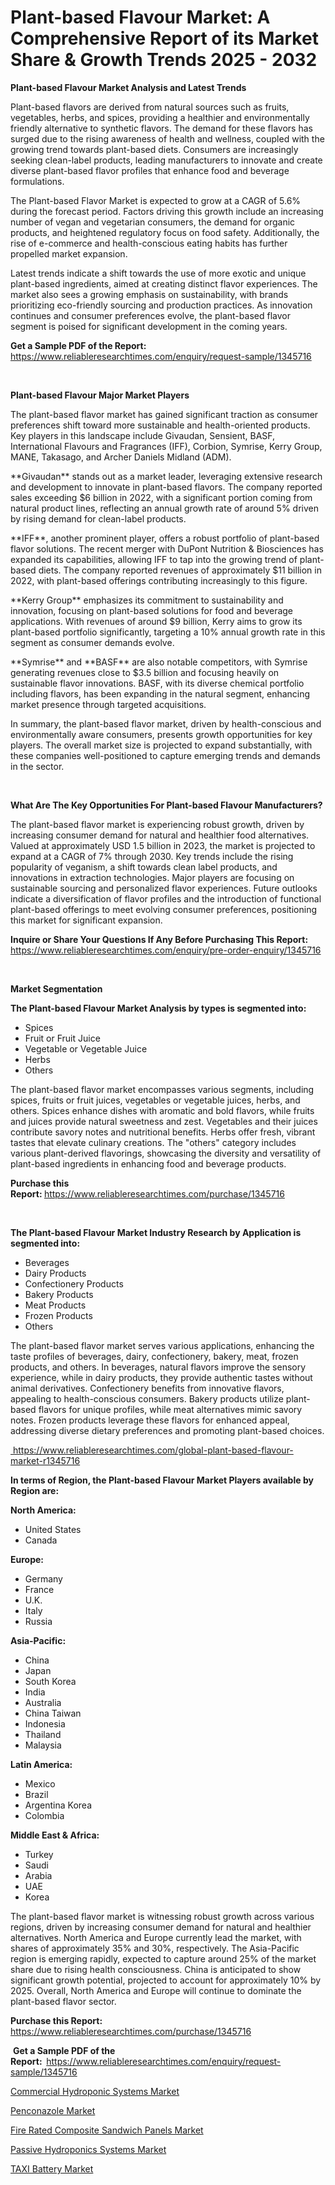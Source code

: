 <p><h1>Plant-based Flavour Market: A Comprehensive Report of its Market Share & Growth Trends 2025 - 2032</h1></p><p><strong>Plant-based Flavour Market Analysis and Latest Trends</strong></p>
<p><p>Plant-based flavors are derived from natural sources such as fruits, vegetables, herbs, and spices, providing a healthier and environmentally friendly alternative to synthetic flavors. The demand for these flavors has surged due to the rising awareness of health and wellness, coupled with the growing trend towards plant-based diets. Consumers are increasingly seeking clean-label products, leading manufacturers to innovate and create diverse plant-based flavor profiles that enhance food and beverage formulations.</p><p>The Plant-based Flavor Market is expected to grow at a CAGR of 5.6% during the forecast period. Factors driving this growth include an increasing number of vegan and vegetarian consumers, the demand for organic products, and heightened regulatory focus on food safety. Additionally, the rise of e-commerce and health-conscious eating habits has further propelled market expansion.</p><p>Latest trends indicate a shift towards the use of more exotic and unique plant-based ingredients, aimed at creating distinct flavor experiences. The market also sees a growing emphasis on sustainability, with brands prioritizing eco-friendly sourcing and production practices. As innovation continues and consumer preferences evolve, the plant-based flavor segment is poised for significant development in the coming years.</p></p>
<p><strong>Get a Sample PDF of the Report:&nbsp;</strong> <a href="https://www.reliableresearchtimes.com/enquiry/request-sample/1345716?utm_campaign=2240&utm_medium=2&utm_source=Github&utm_content=ia&utm_term=02022025&utm_id=plant-based-flavour">https://www.reliableresearchtimes.com/enquiry/request-sample/1345716</a></p>
<p>&nbsp;</p>
<p><strong>Plant-based Flavour Major Market Players</strong></p>
<p><p>The plant-based flavor market has gained significant traction as consumer preferences shift toward more sustainable and health-oriented products. Key players in this landscape include Givaudan, Sensient, BASF, International Flavours and Fragrances (IFF), Corbion, Symrise, Kerry Group, MANE, Takasago, and Archer Daniels Midland (ADM).</p><p>**Givaudan** stands out as a market leader, leveraging extensive research and development to innovate in plant-based flavors. The company reported sales exceeding $6 billion in 2022, with a significant portion coming from natural product lines, reflecting an annual growth rate of around 5% driven by rising demand for clean-label products.</p><p>**IFF**, another prominent player, offers a robust portfolio of plant-based flavor solutions. The recent merger with DuPont Nutrition & Biosciences has expanded its capabilities, allowing IFF to tap into the growing trend of plant-based diets. The company reported revenues of approximately $11 billion in 2022, with plant-based offerings contributing increasingly to this figure.</p><p>**Kerry Group** emphasizes its commitment to sustainability and innovation, focusing on plant-based solutions for food and beverage applications. With revenues of around $9 billion, Kerry aims to grow its plant-based portfolio significantly, targeting a 10% annual growth rate in this segment as consumer demands evolve.</p><p>**Symrise** and **BASF** are also notable competitors, with Symrise generating revenues close to $3.5 billion and focusing heavily on sustainable flavor innovations. BASF, with its diverse chemical portfolio including flavors, has been expanding in the natural segment, enhancing market presence through targeted acquisitions.</p><p>In summary, the plant-based flavor market, driven by health-conscious and environmentally aware consumers, presents growth opportunities for key players. The overall market size is projected to expand substantially, with these companies well-positioned to capture emerging trends and demands in the sector.</p></p>
<p>&nbsp;</p>
<p><strong>What Are The Key Opportunities For Plant-based Flavour Manufacturers?</strong></p>
<p><p>The plant-based flavor market is experiencing robust growth, driven by increasing consumer demand for natural and healthier food alternatives. Valued at approximately USD 1.5 billion in 2023, the market is projected to expand at a CAGR of 7% through 2030. Key trends include the rising popularity of veganism, a shift towards clean label products, and innovations in extraction technologies. Major players are focusing on sustainable sourcing and personalized flavor experiences. Future outlooks indicate a diversification of flavor profiles and the introduction of functional plant-based offerings to meet evolving consumer preferences, positioning this market for significant expansion.</p></p>
<p><strong>Inquire or Share Your Questions If Any Before Purchasing This Report:</strong> <a href="https://www.reliableresearchtimes.com/enquiry/pre-order-enquiry/1345716?utm_campaign=2240&utm_medium=2&utm_source=Github&utm_content=ia&utm_term=02022025&utm_id=plant-based-flavour">https://www.reliableresearchtimes.com/enquiry/pre-order-enquiry/1345716</a></p>
<p>&nbsp;</p>
<p><strong>Market Segmentation</strong></p>
<p><strong>The Plant-based Flavour Market Analysis by types is segmented into:</strong></p>
<p><ul><li>Spices</li><li>Fruit or Fruit Juice</li><li>Vegetable or Vegetable Juice</li><li>Herbs</li><li>Others</li></ul></p>
<p><p>The plant-based flavor market encompasses various segments, including spices, fruits or fruit juices, vegetables or vegetable juices, herbs, and others. Spices enhance dishes with aromatic and bold flavors, while fruits and juices provide natural sweetness and zest. Vegetables and their juices contribute savory notes and nutritional benefits. Herbs offer fresh, vibrant tastes that elevate culinary creations. The "others" category includes various plant-derived flavorings, showcasing the diversity and versatility of plant-based ingredients in enhancing food and beverage products.</p></p>
<p><strong>Purchase this Report:&nbsp;</strong><a href="https://www.reliableresearchtimes.com/purchase/1345716?utm_campaign=2240&utm_medium=2&utm_source=Github&utm_content=ia&utm_term=02022025&utm_id=plant-based-flavour">https://www.reliableresearchtimes.com/purchase/1345716</a></p>
<p>&nbsp;</p>
<p><strong>The Plant-based Flavour Market Industry Research by Application is segmented into:</strong></p>
<p><ul><li>Beverages</li><li>Dairy Products</li><li>Confectionery Products</li><li>Bakery Products</li><li>Meat Products</li><li>Frozen Products</li><li>Others</li></ul></p>
<p><p>The plant-based flavor market serves various applications, enhancing the taste profiles of beverages, dairy, confectionery, bakery, meat, frozen products, and others. In beverages, natural flavors improve the sensory experience, while in dairy products, they provide authentic tastes without animal derivatives. Confectionery benefits from innovative flavors, appealing to health-conscious consumers. Bakery products utilize plant-based flavors for unique profiles, while meat alternatives mimic savory notes. Frozen products leverage these flavors for enhanced appeal, addressing diverse dietary preferences and promoting plant-based choices.</p></p>
<p><a href="https://www.reliableresearchtimes.com/global-plant-based-flavour-market-r1345716?utm_campaign=2240&utm_medium=2&utm_source=Github&utm_content=ia&utm_term=02022025&utm_id=plant-based-flavour">&nbsp;https://www.reliableresearchtimes.com/global-plant-based-flavour-market-r1345716</a></p>
<p><strong>In terms of Region, the Plant-based Flavour Market Players available by Region are:</strong></p>
<p>
    <p> <strong> North America: </strong>
        <ul>
            <li>United States</li>
            <li>Canada</li>
        </ul>
        </p> 
    <p> <strong> Europe: </strong>
        <ul>
            <li>Germany</li>
            <li>France</li>
            <li>U.K.</li>
            <li>Italy</li>
            <li>Russia</li>
        </ul>
        </p> 
    <p> <strong> Asia-Pacific: </strong>
        <ul>
            <li>China</li>
            <li>Japan</li>
            <li>South Korea</li>
            <li>India</li>
            <li>Australia</li>
            <li>China Taiwan</li>
            <li>Indonesia</li>
            <li>Thailand</li>
            <li>Malaysia</li>
        </ul>
        </p> 
    <p> <strong> Latin America: </strong>
        <ul>
            <li>Mexico</li>
            <li>Brazil</li>
            <li>Argentina Korea</li>
            <li>Colombia</li>
        </ul>
        </p> 
    <p> <strong> Middle East & Africa: </strong>
        <ul>
            <li>Turkey</li>
            <li>Saudi</li>
            <li>Arabia</li>
            <li>UAE</li>
            <li>Korea</li>
        </ul>
    </p>
    </p>
<p><p> The plant-based flavor market is witnessing robust growth across various regions, driven by increasing consumer demand for natural and healthier alternatives. North America and Europe currently lead the market, with shares of approximately 35% and 30%, respectively. The Asia-Pacific region is emerging rapidly, expected to capture around 25% of the market share due to rising health consciousness. China is anticipated to show significant growth potential, projected to account for approximately 10% by 2025. Overall, North America and Europe will continue to dominate the plant-based flavor sector.</p></p>
<p><strong>Purchase this Report: </strong><a href="https://www.reliableresearchtimes.com/purchase/1345716?utm_campaign=2240&utm_medium=2&utm_source=Github&utm_content=ia&utm_term=02022025&utm_id=plant-based-flavour">https://www.reliableresearchtimes.com/purchase/1345716</a></p>
<p>&nbsp;<strong>Get a Sample PDF of the Report:&nbsp;&nbsp;</strong><a href="https://www.reliableresearchtimes.com/enquiry/request-sample/1345716?utm_campaign=2240&utm_medium=2&utm_source=Github&utm_content=ia&utm_term=02022025&utm_id=plant-based-flavour">https://www.reliableresearchtimes.com/enquiry/request-sample/1345716</a></p>
<p><strong></strong></p>
<p><p><a href="https://www.linkedin.com/pulse/future-forecasts-global-commercial-hydroponic-systems-r4l7c?utm_campaign=2240&utm_medium=2&utm_source=Github&utm_content=ia&utm_term=02022025&utm_id=plant-based-flavour">Commercial Hydroponic Systems Market</a></p><p><a href="https://www.linkedin.com/pulse/penconazole-industry-outlook-20252032-revenue-growth-blfkc?utm_campaign=2240&utm_medium=2&utm_source=Github&utm_content=ia&utm_term=02022025&utm_id=plant-based-flavour">Penconazole Market</a></p><p><a href="https://github.com/stillsfloria19981/Market-Research-Report-List-1/blob/main/fire-rated-composite-sandwich-panels-market.md?utm_campaign=2240&utm_medium=2&utm_source=Github&utm_content=ia&utm_term=02022025&utm_id=plant-based-flavour">Fire Rated Composite Sandwich Panels Market</a></p><p><a href="https://www.linkedin.com/pulse/passive-hydroponics-systems-market-size-cagr-91-forecast-yszdc?utm_campaign=2240&utm_medium=2&utm_source=Github&utm_content=ia&utm_term=02022025&utm_id=plant-based-flavour">Passive Hydroponics Systems Market</a></p><p><a href="https://www.linkedin.com/pulse/taxi-battery-market-navigating-challenges-unlocking-potential-iopne?utm_campaign=2240&utm_medium=2&utm_source=Github&utm_content=ia&utm_term=02022025&utm_id=plant-based-flavour">TAXI Battery Market</a></p></p>